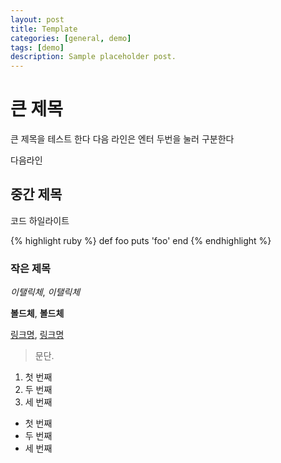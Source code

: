 ```yaml
---
layout: post
title: Template
categories: [general, demo]
tags: [demo]
description: Sample placeholder post.
---
```


# 큰 제목
큰 제목을 테스트 한다 다음 라인은 엔터 두번을 눌러 구분한다 

다음라인

## 중간 제목
코드 하일라이트

{% highlight ruby %}
def foo
  puts 'foo'
end
{% endhighlight %}

### 작은 제목

*이탤릭체*, _이탤릭체_

**볼드체**, __볼드체__

[링크명](http://www.example.com), [링크명](http://www.example.com "사이트 제목")


>문단.

1. 첫 번째
2. 두 번째
3. 세 번째

- 첫 번째
- 두 번째
- 세 번째